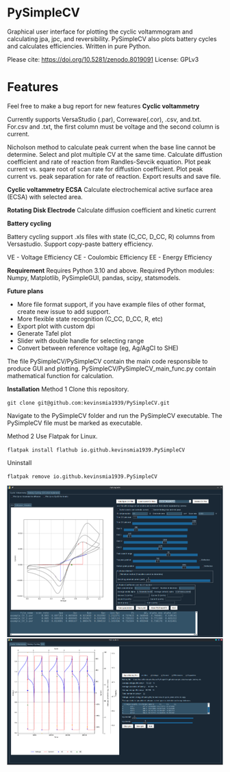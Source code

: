 # PySimpleCV
Graphical user interface for plotting the cyclic voltammogram and calculating jpa, jpc, and reversibility.
PySimpleCV also plots battery cycles and calculates efficiencies. Written in pure Python.

Please cite: https://doi.org/10.5281/zenodo.8019091
License: GPLv3

# Features

Feel free to make a bug report for new features
**Cyclic voltammetry**

Currently supports VersaStudio (.par), Correware(.cor), .csv, and.txt.
For.csv and .txt, the first column must be voltage and the second column is current.

Nicholson method to calculate peak current when the base line cannot be determine.
Select and plot multiple CV at the same time.
Calculate diffustion coefficient and rate of reaction from Randles-Sevcik equation.
Plot peak current vs. sqare root of scan rate for diffustion coefficient.
Plot peak current vs. peak separation for rate of reaction.
Export results and save file.

**Cyclic voltammetry ECSA**
Calculate electrochemical active surface area (ECSA) with selected area.

**Rotating Disk Electrode**
Calculate diffusion coefficient and kinetic current

**Battery cycling**

Battery cycling support .xls files with state (C_CC, D_CC, R) columns from Versastudio.
Support copy-paste battery efficiency.

VE - Voltage Efficiency
CE - Coulombic Efficiency
EE - Energy Efficiency

**Requirement**
Requires Python 3.10 and above.
Required Python modules: Numpy, Matplotlib, PySimpleGUI, pandas, scipy, statsmodels.


**Future plans**
* More file format support, if you have example files of other format, create new issue to add support.
* More flexible state recognition (C_CC, D_CC, R, etc)
* Export plot with custom dpi
* Generate Tafel plot
* Slider with double handle for selecting range
* Convert between reference voltage (eg, Ag/AgCl to SHE)

The file PySimpleCV/PySimpleCV contain the main code responsible to produce GUI and plotting.
PySimpleCV/PySimpleCV_main_func.py contain mathematical function for calculation.

**Installation**
Method 1
Clone this repository.

`git clone git@github.com:kevinsmia1939/PySimpleCV.git`

Navigate to the PySimpleCV folder and run the PySimpleCV executable. The PySimpleCV file must be marked as executable.


Method 2
Use Flatpak for Linux.

`flatpak install flathub io.github.kevinsmia1939.PySimpleCV`

Uninstall

`flatpak remove io.github.kevinsmia1939.PySimpleCV`

![PySimpleCV](https://github.com/kevinsmia1939/PySimpleCV/blob/main/data/screenshot/cv_screenshot.png?raw=true)
![PySimpleCV](https://github.com/kevinsmia1939/PySimpleCV/blob/main/data/screenshot/battery_screenshot.png?raw=true)
